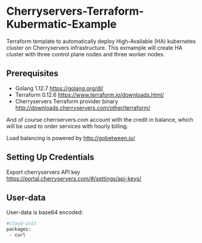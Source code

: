 # Cherryservers-Terraform-Kubermatic-Example

Terraform template to automatically deploy High-Available (HA) kubernetes cluster on Cherryservers infrastructure. 
This exmample will create HA cluster with three control plane nodes and three worker nodes.

## Prerequisites

- Golang 1.12.7 <https://golang.org/dl/>
- Terraform 0.12.6 <https://www.terraform.io/downloads.html/>
- Cherryservers Terraform provider binary <http://downloads.cherryservers.com/other/terraform/>

And of course cherrservers.com account with the credit in balance, which will be used to order services with hourly billing.

Load balancing is powered by <http://gobetween.io/>

## Setting Up Credentials

Export cherryservers API key <https://portal.cherryservers.com/#/settings/api-keys/>

## User-data

User-data is base64 encoded:

```sh
#cloud-init
packages:
 - curl
```
